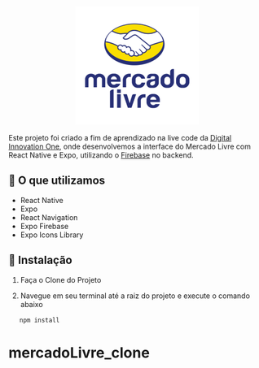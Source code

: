 <p align="center">
  <img src='assets/logo.png'/>
</p>

Este projeto foi criado a fim de aprendizado na live code da [Digital Innovation One](https://digitalinnovation.one/), 
onde desenvolvemos a interface do Mercado Livre com React Native e Expo, utilizando o [Firebase](https://firebase.google.com/) no backend.


**🔧 O que utilizamos**
---
- React Native
- Expo
- React Navigation
- Expo Firebase
- Expo Icons Library


**🚀 Instalação**
---

1. Faça o Clone do Projeto

2. Navegue em seu terminal até a raiz do projeto  e execute o comando abaixo 
 ```bash
	npm install 
```


# mercadoLivre_clone
